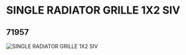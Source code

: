 # SINGLE RADIATOR GRILLE 1X2 SIV
## 71957
![SINGLE RADIATOR GRILLE 1X2 SIV](https://lc-www-live-s.legocdn.com/media/bricks/5/2/4116794.jpg)